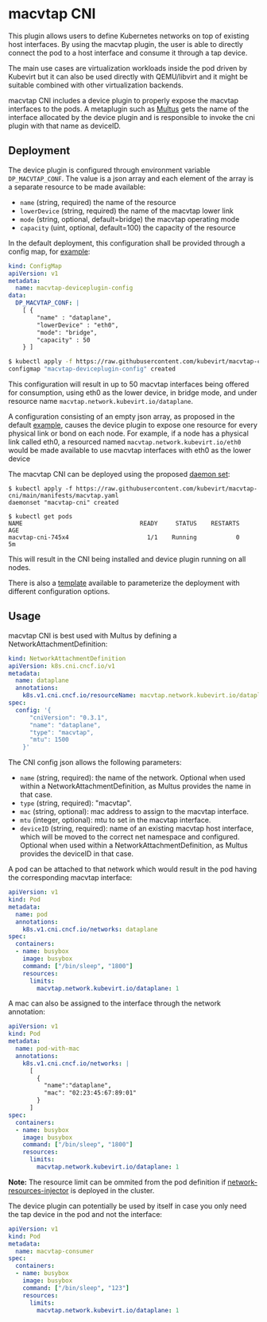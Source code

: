 # macvtap CNI

This plugin allows users to define Kubernetes networks on top of existing
host interfaces. By using the macvtap plugin, the user is able to directly
connect the pod to a host interface and consume it through a tap device.

The main use cases are virtualization workloads inside the pod driven by
Kubevirt but it can also be used directly with QEMU/libvirt and it might be
suitable combined with other virtualization backends.

macvtap CNI includes a device plugin to properly expose the macvtap interfaces
to the pods. A metaplugin such as [Multus](https://github.com/intel/multus-cni)
gets the name of the interface allocated by the device plugin and is responsible
to invoke the cni plugin with that name as deviceID.

## Deployment

The device plugin is configured through environment variable `DP_MACVTAP_CONF`.
The value is a json array and each element of the array is a separate resource
to be made available:

* `name` (string, required) the name of the resource
* `lowerDevice` (string, required) the name of the macvtap lower link
* `mode` (string, optional, default=bridge) the macvtap operating mode
* `capacity` (uint, optional, default=100) the capacity of the resource

In the default deployment, this configuration shall be provided through a
config map, for [example](examples/macvtap-deviceplugin-config-explicit.yaml):

```yaml
kind: ConfigMap
apiVersion: v1
metadata:
  name: macvtap-deviceplugin-config
data:
  DP_MACVTAP_CONF: |
    [ {
        "name" : "dataplane",
        "lowerDevice" : "eth0",
        "mode": "bridge",
        "capacity" : 50
    } ]
```

```bash
$ kubectl apply -f https://raw.githubusercontent.com/kubevirt/macvtap-cni/main/examples/macvtap-deviceplugin-config.yaml
configmap "macvtap-deviceplugin-config" created
```

This configuration will result in up to 50 macvtap interfaces being offered for
consumption, using eth0 as the lower device, in bridge mode, and under
resource name `macvtap.network.kubevirt.io/dataplane`.

A configuration consisting of an empty json array, as proposed in the default
[example](examples/macvtap-deviceplugin-config-default.yaml), causes the device
plugin to expose one resource for every physical link or bond on each node. For
example, if a node has a physical link called eth0, a resourced named
`macvtap.network.kubevirt.io/eth0` would be made available to use macvtap
interfaces with eth0 as the lower device

The macvtap CNI can be deployed using the proposed
[daemon set](manifests/macvtap.yaml):

```
$ kubectl apply -f https://raw.githubusercontent.com/kubevirt/macvtap-cni/main/manifests/macvtap.yaml
daemonset "macvtap-cni" created

$ kubectl get pods
NAME                                 READY     STATUS    RESTARTS   AGE
macvtap-cni-745x4                      1/1    Running           0    5m
```

This will result in the CNI being installed and device plugin running on all
nodes.

There is also a [template](templates/macvtap.yaml.in) available to parameterize
the deployment with different configuration options.

## Usage

macvtap CNI is best used with Multus by defining a NetworkAttachmentDefinition:

```yaml
kind: NetworkAttachmentDefinition
apiVersion: k8s.cni.cncf.io/v1
metadata:
  name: dataplane
  annotations:
    k8s.v1.cni.cncf.io/resourceName: macvtap.network.kubevirt.io/dataplane
spec:
  config: '{
      "cniVersion": "0.3.1",
      "name": "dataplane",
      "type": "macvtap",
      "mtu": 1500
    }'
```

The CNI config json allows the following parameters:
* `name`     (string, required): the name of the network. Optional when used within a
   NetworkAttachmentDefinition, as Multus provides the name in that case.
* `type`     (string, required): "macvtap".
* `mac`      (string, optional): mac address to assign to the macvtap interface.
* `mtu`      (integer, optional): mtu to set in the macvtap interface.
* `deviceID` (string, required): name of an existing macvtap host interface, which
  will be moved to the correct net namespace and configured. Optional when used within a
  NetworkAttachmentDefinition, as Multus provides the deviceID in that case.

A pod can be attached to that network which would result in the pod having the corresponding
macvtap interface:

```yaml
apiVersion: v1
kind: Pod
metadata:
  name: pod
  annotations:
    k8s.v1.cni.cncf.io/networks: dataplane
spec:
  containers:
  - name: busybox
    image: busybox
    command: ["/bin/sleep", "1800"]
    resources:
      limits:
        macvtap.network.kubevirt.io/dataplane: 1 
``` 

A mac can also be assigned to the interface through the network annotation:

```yaml
apiVersion: v1
kind: Pod
metadata:
  name: pod-with-mac
  annotations:
    k8s.v1.cni.cncf.io/networks: |
      [
        {
          "name":"dataplane",
          "mac": "02:23:45:67:89:01"
        }
      ]
spec:
  containers:
  - name: busybox
    image: busybox
    command: ["/bin/sleep", "1800"]
    resources:
      limits:
        macvtap.network.kubevirt.io/dataplane: 1 
```

**Note:** The resource limit can be ommited from the pod definition if 
[network-resources-injector](https://github.com/intel/network-resources-injector)
is deployed in the cluster.

The device plugin can potentially be used by itself in case you only need the
tap device in the pod and not the interface:

```yaml
apiVersion: v1
kind: Pod
metadata:
  name: macvtap-consumer
spec:
  containers:
  - name: busybox
    image: busybox
    command: ["/bin/sleep", "123"]
    resources:
      limits:
        macvtap.network.kubevirt.io/dataplane: 1
```

